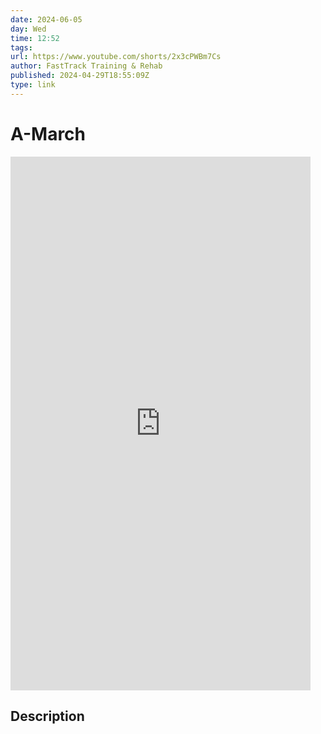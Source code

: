 ```yaml
---
date: 2024-06-05
day: Wed
time: 12:52
tags:
url: https://www.youtube.com/shorts/2x3cPWBm7Cs
author: FastTrack Training & Rehab
published: 2024-04-29T18:55:09Z
type: link
---
```

# A-March


<iframe width="480" height="854" src="https://www.youtube.com/embed/2x3cPWBm7Cs" frameborder="0" allowfullscreen></iframe>

## Description
